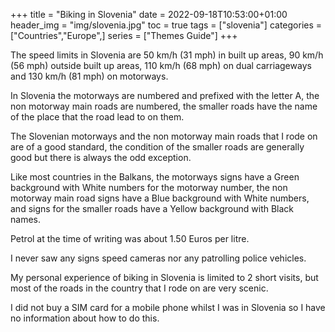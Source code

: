 +++
title = "Biking in Slovenia"
date = 2022-09-18T10:53:00+01:00
header_img = "img/slovenia.jpg"
toc = true
tags = ["slovenia"]
categories = ["Countries","Europe",]
series = ["Themes Guide"]
+++

The speed limits in Slovenia are 50 km/h (31 mph) in built up areas, 90 km/h (56 mph) outside built up areas, 110 km/h (68 mph) on dual carriageways and 130 km/h (81 mph) on motorways.

In Slovenia the motorways are numbered and prefixed with the letter A, the non motorway main roads are numbered, the smaller roads have the name of the place that the road lead to on them.

The Slovenian motorways and the non motorway main roads that I rode on are of a good standard, the condition of the smaller roads are generally good but there is always the odd exception.

Like most countries in the Balkans, the motorways signs have a Green background with White numbers for the motorway number, the non motorway main road signs have a Blue background with White numbers, and signs for the smaller roads have a Yellow background with Black names.

Petrol at the time of writing was about 1.50 Euros per litre. 

I never saw any signs speed cameras nor any patrolling police vehicles.

My personal experience of biking in Slovenia is limited to 2 short visits, but most of the roads in the country that I rode on are very scenic.

I did not buy a SIM card for a mobile phone whilst I was in Slovenia so I have no information about how to do this.
